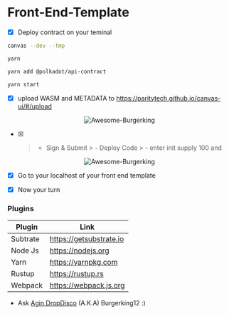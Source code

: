 # Front-End-Template

- [x] Deploy contract on your teminal 

```bash 
canvas --dev --tmp
```
```bash 
yarn
 ```
```bash 
yarn add @polkadot/api-contract
  ```
  ```bash 
 yarn start
 ```
- [x] upload WASM and METADATA to https://paritytech.github.io/canvas-ui/#/upload
<p align="center">
    <a>
        <img src="https://raw.githubusercontent.com/burgerking12/Polkadot-Hello-World-Hackathon/main/ERC20-With-INK/Tutorial/upload_wasm%26metadata.png" alt="Awesome-Burgerking"/>
    </a>
</p>

 - [x] > - Sign & Submit > - Deploy Code  > -  enter init supply 100 and 
 <p align="center">
    <a>
        <img src="https://raw.githubusercontent.com/burgerking12/Polkadot-Hello-World-Hackathon/main/ERC20-With-INK/Tutorial/init_supply.png" alt="Awesome-Burgerking"/>
    </a>
</p>

- [x]  Go to your localhost of your  front end template


- [x] Now your turn

### Plugins


| Plugin | Link |
| ------ | ------ |
| Subtrate | https://getsubstrate.io |
| Node Js | https://nodejs.org |
| Yarn | https://yarnpkg.com |
| Rustup | https://rustup.rs |
| Webpack |https://webpack.js.org |'

* Ask [Agin DropDisco](https://twitter.com/agin_webdev) (A.K.A) Burgerking12 :)

